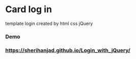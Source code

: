 # Card log in

template login created by html css jQuery
### Demo
### https://sherihanjad.github.io/Login_with_jQuery/
